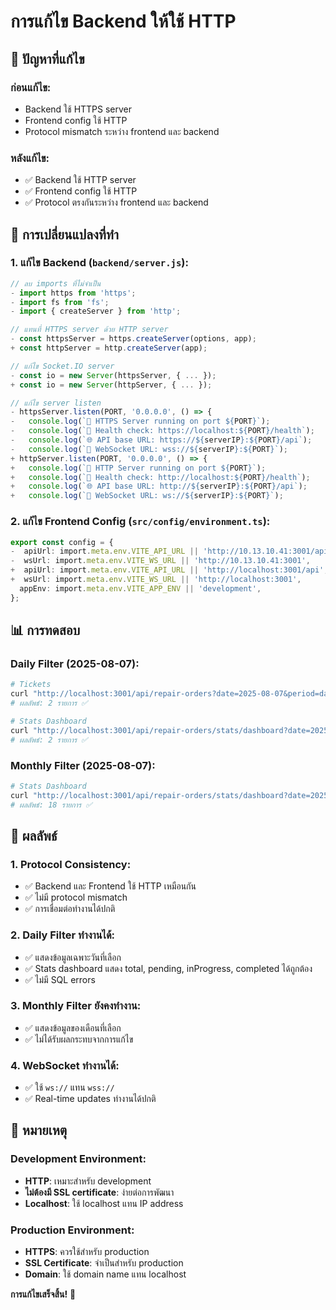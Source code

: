 # การแก้ไข Backend ให้ใช้ HTTP

## 🎯 **ปัญหาที่แก้ไข**

### ก่อนแก้ไข:
- Backend ใช้ HTTPS server
- Frontend config ใช้ HTTP
- Protocol mismatch ระหว่าง frontend และ backend

### หลังแก้ไข:
- ✅ Backend ใช้ HTTP server
- ✅ Frontend config ใช้ HTTP
- ✅ Protocol ตรงกันระหว่าง frontend และ backend

## 🔧 **การเปลี่ยนแปลงที่ทำ**

### 1. แก้ไข Backend (`backend/server.js`):
```javascript
// ลบ imports ที่ไม่จำเป็น
- import https from 'https';
- import fs from 'fs';
- import { createServer } from 'http';

// แทนที่ HTTPS server ด้วย HTTP server
- const httpsServer = https.createServer(options, app);
+ const httpServer = http.createServer(app);

// แก้ไข Socket.IO server
- const io = new Server(httpsServer, { ... });
+ const io = new Server(httpServer, { ... });

// แก้ไข server listen
- httpsServer.listen(PORT, '0.0.0.0', () => {
-   console.log(`🚀 HTTPS Server running on port ${PORT}`);
-   console.log(`📍 Health check: https://localhost:${PORT}/health`);
-   console.log(`🌐 API base URL: https://${serverIP}:${PORT}/api`);
-   console.log(`🔌 WebSocket URL: wss://${serverIP}:${PORT}`);
+ httpServer.listen(PORT, '0.0.0.0', () => {
+   console.log(`🚀 HTTP Server running on port ${PORT}`);
+   console.log(`📍 Health check: http://localhost:${PORT}/health`);
+   console.log(`🌐 API base URL: http://${serverIP}:${PORT}/api`);
+   console.log(`🔌 WebSocket URL: ws://${serverIP}:${PORT}`);
```

### 2. แก้ไข Frontend Config (`src/config/environment.ts`):
```typescript
export const config = {
-  apiUrl: import.meta.env.VITE_API_URL || 'http://10.13.10.41:3001/api',
-  wsUrl: import.meta.env.VITE_WS_URL || 'http://10.13.10.41:3001',
+  apiUrl: import.meta.env.VITE_API_URL || 'http://localhost:3001/api',
+  wsUrl: import.meta.env.VITE_WS_URL || 'http://localhost:3001',
  appEnv: import.meta.env.VITE_APP_ENV || 'development',
};
```

## 📊 **การทดสอบ**

### Daily Filter (2025-08-07):
```bash
# Tickets
curl "http://localhost:3001/api/repair-orders?date=2025-08-07&period=daily"
# ผลลัพธ์: 2 รายการ ✅

# Stats Dashboard
curl "http://localhost:3001/api/repair-orders/stats/dashboard?date=2025-08-07&period=daily"
# ผลลัพธ์: 2 รายการ ✅
```

### Monthly Filter (2025-08-07):
```bash
# Stats Dashboard
curl "http://localhost:3001/api/repair-orders/stats/dashboard?date=2025-08-07&period=monthly"
# ผลลัพธ์: 18 รายการ ✅
```

## 🚀 **ผลลัพธ์**

### 1. **Protocol Consistency**:
- ✅ Backend และ Frontend ใช้ HTTP เหมือนกัน
- ✅ ไม่มี protocol mismatch
- ✅ การเชื่อมต่อทำงานได้ปกติ

### 2. **Daily Filter ทำงานได้**:
- ✅ แสดงข้อมูลเฉพาะวันที่เลือก
- ✅ Stats dashboard แสดง total, pending, inProgress, completed ได้ถูกต้อง
- ✅ ไม่มี SQL errors

### 3. **Monthly Filter ยังคงทำงาน**:
- ✅ แสดงข้อมูลของเดือนที่เลือก
- ✅ ไม่ได้รับผลกระทบจากการแก้ไข

### 4. **WebSocket ทำงานได้**:
- ✅ ใช้ `ws://` แทน `wss://`
- ✅ Real-time updates ทำงานได้ปกติ

## 📝 **หมายเหตุ**

### Development Environment:
- **HTTP**: เหมาะสำหรับ development
- **ไม่ต้องมี SSL certificate**: ง่ายต่อการพัฒนา
- **Localhost**: ใช้ localhost แทน IP address

### Production Environment:
- **HTTPS**: ควรใช้สำหรับ production
- **SSL Certificate**: จำเป็นสำหรับ production
- **Domain**: ใช้ domain name แทน localhost

**การแก้ไขเสร็จสิ้น!** 🎉
